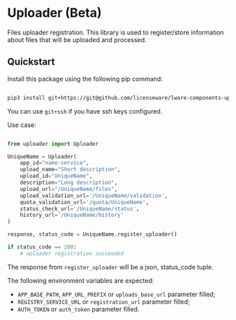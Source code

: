 # Uploader (Beta)

Files uploader registration.
This library is used to register/store information about files that will be uploaded and processed.


## Quickstart

Install this package using the following pip command:
```bash

pip3 install git+https://git@github.com/licenseware/lware-components-uploader.git

```

You can use `git+ssh` if you have ssh keys configured.

Use case:
```py

from uploader import Uploader

UniqueName = Uploader(
    app_id="name-service",
    upload_name="Short description",
    upload_id="UniqueName",
    description="Long description",
    upload_url="/UniqueName/files",
    upload_validation_url='/UniqueName/validation',
    quota_validation_url='/quota/UniqueName',
    status_check_url='/UniqueName/status',
    history_url='/UniqueName/history'
)

response, status_code = UniqueName.register_uploader()

if status_code == 200:
    # uploader registration succeeded

```

The response from `register_uploader` will be a json, status_code tuple.


The following environment variables are expected:
- `APP_BASE_PATH`, `APP_URL_PREFIX`  or `uploads_base_url` parameter filled;     
- `REGISTRY_SERVICE_URL` or `registration_url` parameter filled;
- `AUTH_TOKEN` or `auth_token` parameter filled.


